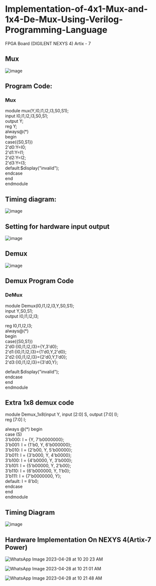 # Implementation-of-4x1-Mux-and-1x4-De-Mux-Using-Verilog-Programming-Language
FPGA Board (DIGILENT NEXYS 4) Artix - 7

## Mux
![image](https://user-images.githubusercontent.com/118730309/235054401-85ec7427-6f32-49ab-b4f6-ce55a9a87cad.png)

## Program Code:

### Mux


module mux(Y,I0,I1,I2,I3,S0,S1);  <br>
input I0,I1,I2,I3,S0,S1;   <br>
output Y;  
reg Y;  
always@(*)  
begin  
case({S0,S1})  
2'd0:Y=I0;  
2'd1:Y=I1;  
2'd2:Y=I2;  
2'd3:Y=I3;  
default:$display("invalid");  
endcase    
end    
endmodule    













## Timing diagram:

![image](https://user-images.githubusercontent.com/118730309/235057659-0c8958f1-7ca5-4684-b94a-50f8ab822b26.png)

## Setting for hardware input output

![image](https://user-images.githubusercontent.com/118730309/235061810-011fea75-8dc3-4204-99ab-523773575ae4.png)



## Demux

![image](https://user-images.githubusercontent.com/118730309/235059302-49ef3c84-12e2-4483-87a6-de18ec14338b.png)



## Demux Program Code
### DeMux
module Demux(I0,I1,I2,I3,Y,S0,S1);  
input Y,S0,S1;  
output I0,I1,I2,I3;  

reg I0,I1,I2,I3;  
always@(*)  
begin  
case({S0,S1})  
2'd0:{I0,I1,I2,I3}={Y,3'd0};  
2'd1:{I0,I1,I2,I3}={1'd0,Y,2'd0};  
2'd2:{I0,I1,I2,I3}={2'd0,Y,1'd0};  
2'd3:{I0,I1,I2,I3}={3'd0,Y};  

default:$display("invalid");  
endcase  
end  
endmodule  

## Extra 1x8 demux code

module Demux_1x8(input Y, input [2:0] S, output [7:0] I);    
  reg [7:0] I;   
  
  always @(*) begin   
    case (S)   
      3'b000: I = {Y, 7'b0000000};   
      3'b001: I = {1'b0, Y, 6'b000000};   
      3'b010: I = {2'b00, Y, 5'b00000};   
      3'b011: I = {3'b000, Y, 4'b0000};   
      3'b100: I = {4'b0000, Y, 3'b000};   
      3'b101: I = {5'b00000, Y, 2'b00};   
      3'b110: I = {6'b000000, Y, 1'b0};   
      3'b111: I = {7'b0000000, Y};   
      default: I = 8'b0;   
    endcase   
  end   
endmodule   
  
 
## Timing Diagram 

![image](https://user-images.githubusercontent.com/118730309/235059363-fa2021ae-50be-4ef5-9078-3515fe79b3b0.png)
  




## Hardware Implementation On NEXYS 4(Artix-7 Power)

![WhatsApp Image 2023-04-28 at 10 20 23 AM](https://user-images.githubusercontent.com/118730309/235071152-9788071e-e3c3-446f-99a1-7b697cd8f40f.jpeg)


![WhatsApp Image 2023-04-28 at 10 21 01 AM](https://user-images.githubusercontent.com/118730309/235071377-4e738fb4-71b4-4cf2-89fd-8a3447b4f6ba.jpeg)


![WhatsApp Image 2023-04-28 at 10 21 48 AM](https://user-images.githubusercontent.com/118730309/235071399-e6bf4026-6721-47c2-8dad-f4cc418d9049.jpeg)







